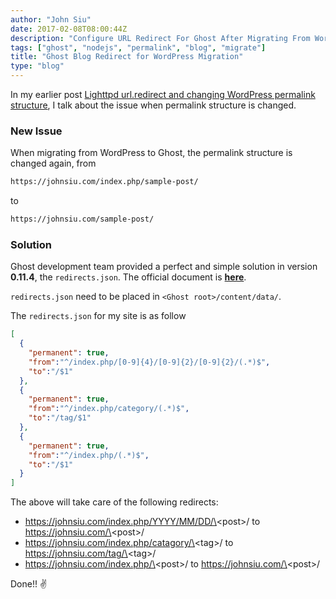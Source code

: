 ```yaml
---
author: "John Siu"
date: 2017-02-08T08:00:44Z
description: "Configure URL Redirect For Ghost After Migrating From WordPress."
tags: ["ghost", "nodejs", "permalink", "blog", "migrate"]
title: "Ghost Blog Redirect for WordPress Migration"
type: "blog"
---
```


In my earlier post [Lighttpd url.redirect and changing WordPress permalink structure](/blog/lighttpd-redirect-and-wp-permalink/), I talk about the issue when permalink structure is changed.
<!--more-->

### New Issue

When migrating from WordPress to Ghost, the permalink structure is changed again, from

```txt
https://johnsiu.com/index.php/sample-post/
```

to

```txt
https://johnsiu.com/sample-post/
```

### Solution

Ghost development team provided a perfect and simple solution in version __0.11.4__, the `redirects.json`. The official document is __[here](//support.ghost.org/redirects/)__.

`redirects.json` need to be placed in `<Ghost root>/content/data/`.

The `redirects.json` for my site is as follow

```json
[
  {
    "permanent": true,
    "from":"^/index.php/[0-9]{4}/[0-9]{2}/[0-9]{2}/(.*)$",
    "to":"/$1"
  },
  {
    "permanent": true,
    "from":"^/index.php/category/(.*)$",
    "to":"/tag/$1"
  },
  {
    "permanent": true,
    "from":"^/index.php/(.*)$",
    "to":"/$1"
  }
]
```

The above will take care of the following redirects:

- https://johnsiu.com/index.php/YYYY/MM/DD/\<post\>/ to https://johnsiu.com/\<post\>/
- https://johnsiu.com/index.php/catagory/\<tag\>/ to https://johnsiu.com/tag/\<tag\>/
- https://johnsiu.com/index.php/\<post\>/ to https://johnsiu.com/\<post\>/

Done!! ✌️